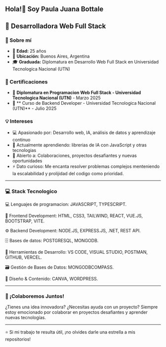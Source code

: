 ## Hola!👋 Soy Paula Juana Bottale

## 🚀 Desarrolladora Web Full Stack 

### 🚀 Sobre mí  
- 🎂 **Edad:** 25 años  
- 📍 **Ubicación:** Buenos Aires, Argentina
- 🎓 **Graduada:** Diplomatura en Desarrollo Web Full Stack en Universidad Tecnologica Nacional (UTN)

### 📜 Certificaciones  
- 🤖 **Diplomatura en Programacion Web Full Stack - Universidad Tecnologica Nacional (UTN)** - Marzo 2025
- 🤖 ** Curso de Backend Developer - Universidad Tecnologica Nacional (UTN)** - Julio 2025

### 💡 Intereses  
- 💻 Apasionado por: Desarrollo web, IA, análisis de datos y aprendizaje continuo  
- 🔐 Actualmente aprendiendo: librerias de IA con JavaScript y otras tecnologias
- 🤝 Abierto a: Colaboraciones, proyectos desafiantes y nuevas oportunidades  
- ⚡ Dato curioso: Me encanta resolver problemas complejos menteniendo la escalabilidad y prolijidad del codigo como prioridad.

---

### 💻 Stack Tecnologico
💻 Lenguajes de programacion: JAVASCRIPT, TYPESCRIPT.

🎨 Frontend Development: HTML, CSS3, TAILWIND, REACT, VUE.JS, BOOTSTRAP, VITE.

⚙️ Backend Development: NODE.JS, EXPRESS.JS, .NET, REST API.

🗄️ Bases de datos: POSTGRESQL, MONGODB.

🔧 Herramientas de Desarrollo: VS CODE, VISUAL STUDIO, POSTMAN, GITHUB, VERCEL.

🗃️ Gestión de Bases de Datos: MONGODBCOMPASS.

🎨 Diseño & Contenido: CANVA, WORDPRESS.

---
### 🤝 ¡Colaboremos Juntos!
¿Tienes una idea innovadora? ¿Necesitas ayuda con un proyecto?
Siempre estoy emocionado por colaborar en proyectos desafiantes y aprender nuevas tecnologías.

---

⭐️ Si mi trabajo te resulta útil, ¡no olvides darle una estrella a mis repositorios!

